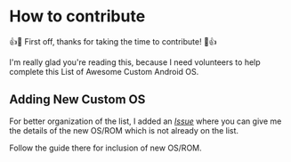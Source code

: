 # How to contribute

:+1::tada: First off, thanks for taking the time to contribute! :tada::+1:

I'm really glad you're reading this, because I need volunteers to help complete this List of Awesome Custom Android OS.

## Adding New Custom OS

For better organization of the list, I added an [_Issue_](https://github.com/rokibhasansagar/Awesome-Android-OS-List/issues/1) where you can give me the details of the new OS/ROM which is not already on the list.

Follow the guide there for inclusion of new OS/ROM.
